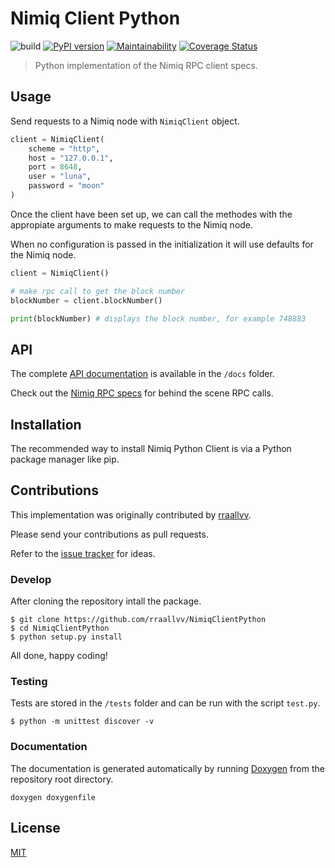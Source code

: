Nimiq Client Python
===================

![build](https://github.com/rraallvv/NimiqClientPython/workflows/build/badge.svg)
[![PyPI version](https://badge.fury.io/py/nimiqclient.svg)](https://badge.fury.io/py/nimiqclient)
[![Maintainability](https://api.codeclimate.com/v1/badges/b539d9690dc040c3f33d/maintainability)](https://codeclimate.com/github/rraallvv/NimiqClientPython/maintainability)
[![Coverage Status](https://coveralls.io/repos/github/rraallvv/NimiqClientPython/badge.svg?branch=master)](https://coveralls.io/github/rraallvv/NimiqClientPython?branch=master)

> Python implementation of the Nimiq RPC client specs.

## Usage

Send requests to a Nimiq node with `NimiqClient` object.

```python
client = NimiqClient(
    scheme = "http",
    host = "127.0.0.1",
    port = 8648,
    user = "luna",
    password = "moon"
)
```
Once the client have been set up, we can call the methodes with the appropiate arguments to make requests to the Nimiq node.

When no configuration is passed in the initialization it will use defaults for the Nimiq node.

```python
client = NimiqClient()

# make rpc call to get the block number
blockNumber = client.blockNumber()

print(blockNumber) # displays the block number, for example 748883
```

## API

The complete [API documentation](docs) is available in the `/docs` folder.

Check out the [Nimiq RPC specs](https://github.com/nimiq/core-js/wiki/JSON-RPC-API) for behind the scene RPC calls.

## Installation

The recommended way to install Nimiq Python Client is via a Python package manager like pip.

## Contributions

This implementation was originally contributed by [rraallvv](https://github.com/rraallvv/).

Please send your contributions as pull requests.

Refer to the [issue tracker](https://github.com/rraallvv/NimiqClientPython/issues) for ideas.

### Develop

After cloning the repository intall the package.

```
$ git clone https://github.com/rraallvv/NimiqClientPython
$ cd NimiqClientPython
$ python setup.py install
```

All done, happy coding!

### Testing

Tests are stored in the `/tests` folder and can be run with the script `test.py`.

```
$ python -m unittest discover -v
```

### Documentation

The documentation is generated automatically by running [Doxygen](https://www.doxygen.nl/download.html#srcbin) from the repository root directory.

```
doxygen doxygenfile
```

## License

[MIT](LICENSE)

